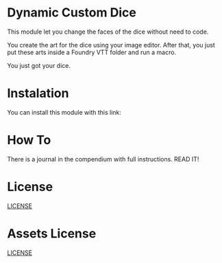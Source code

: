 # Dynamic Custom Dice
This module let you change the faces of the dice without need to code.

You create the art for the dice using your image editor. After that, you just put these arts inside a Foundry VTT folder and run a macro. 

You just got your dice.

# Instalation
You can install this module with this link: 

# How To
There is a journal in the compendium with full instructions. READ IT!

# License
[LICENSE](https://github.com/brunocalado/dynamic-custom-dice/blob/main/LICENSE)

# Assets License
[LICENSE](https://github.com/brunocalado/dynamic-custom-dice/blob/main/LICENSE-ASSETS)
